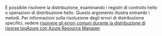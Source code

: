 È possibile risolvere la distribuzione, esaminando i registri di controllo hello o operazioni di distribuzione hello. Questo argomento illustra entrambi i metodi. Per informazioni sulla risoluzione degli errori di distribuzione specifici, vedere [risolvere gli errori comuni durante la distribuzione di risorse tooAzure con Azure Resource Manager](../articles/azure-resource-manager/resource-manager-common-deployment-errors.md).

